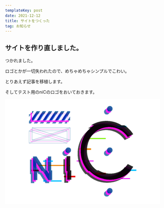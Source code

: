 ```yaml
---
templateKey: post
date: 2021-12-12
title: サイトをつくった
tag: お知らせ
---
```

## サイトを作り直しました。

つかれました。

ロゴとかが一切失われたので、めちゃめちゃシンプルでこわい。

とりあえず記事を移植します。

そしてテスト用のniCのロゴをおいておきます。

![niClogo](../images/3-1.png)